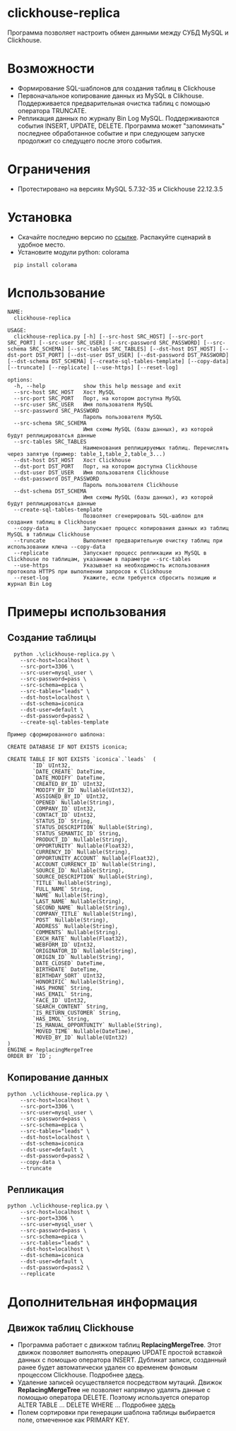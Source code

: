 # clickhouse-replica
Программа позволяет настроить обмен данными между СУБД MySQL и Clickhouse.

# Возможности
 * Формирование SQL-шаблонов для создания таблиц в Clickhouse
 * Первоначальное копирование данных из MySQL в Clikhouse. Поддерживается предварительная очистка таблиц с помощью оператора TRUNCATE.
 * Репликация данных по журналу Bin Log MySQL. Поддерживаются события INSERT, UPDATE, DELETE. Программа может "запоминать" последнее обработанное событие и при следующем запуске продолжит со следущего после этого события.

# Ограничения
 * Протестировано на версиях MySQL 5.7.32-35 и Clickhouse 22.12.3.5

# Установка
* Скачайте последню версию по [ссылке](https://github.com/acidmonster/clickhouse-replica/releases). Распакуйте сценарий в удобное место.
* Установите модули python: colorama
```
  pip install colorama
```

# Использование
```
NAME: 
  clickhouse-replica

USAGE: 
  clickhouse-replica.py [-h] [--src-host SRC_HOST] [--src-port SRC_PORT] [--src-user SRC_USER] [--src-password SRC_PASSWORD] [--src-schema SRC_SCHEMA] [--src-tables SRC_TABLES] [--dst-host DST_HOST] [--dst-port DST_PORT] [--dst-user DST_USER] [--dst-password DST_PASSWORD] [--dst-schema DST_SCHEMA] [--create-sql-tables-template] [--copy-data] [--truncate] [--replicate] [--use-https] [--reset-log]

options:
  -h, --help            show this help message and exit
  --src-host SRC_HOST   Хост MySQL
  --src-port SRC_PORT   Порт, на котором доступна MySQL
  --src-user SRC_USER   Имя пользователя MySQL
  --src-password SRC_PASSWORD
                        Пароль пользователя MySQL
  --src-schema SRC_SCHEMA
                        Имя схемы MySQL (базы данных), из которой будут реплицироватсья данные
  --src-tables SRC_TABLES
                        Наименования реплицируемых таблиц. Перечислять через запятую (пример: table_1,table_2,table_3...)
  --dst-host DST_HOST   Хост Clickhouse
  --dst-port DST_PORT   Порт, на котором доступна Clickhouse
  --dst-user DST_USER   Имя пользователя Clickhouse
  --dst-password DST_PASSWORD
                        Пароль пользователя Clickhouse
  --dst-schema DST_SCHEMA
                        Имя схемы MySQL (базы данных), из которой будут реплицироватсья данные
  --create-sql-tables-template
                        Позволяет сгенерировать SQL-шаблон для создания таблиц в Clickhouse
  --copy-data           Запускает процесс копирования данных из таблиц MySQL в таблицы Clickhouse
  --truncate            Выполняет предварительную очистку таблиц при использовании ключа --copy-data
  --replicate           Запускает процесс репликации из MySQL в Clickhouse по таблицам, указанным в параметре --src-tables
  --use-https           Указывает на необходимость использования протокола HTTPS при выполнении запросов к Clickhouse
  --reset-log           Укажите, если требуется сбросить позицию и журнал Bin Log
```
# Примеры использования
## Создание таблицы
```
  python .\clickhouse-replica.py \
    --src-host=localhost \
    --src-port=3306 \
    --src-user=mysql_user \
    --src-password=pass \
    --src-schema=epica \
    --src-tables="leads" \
    --dst-host=localhost \
    --dst-schema=iconica
    --dst-user=default \
    --dst-password=pass2 \
    --create-sql-tables-template

Пример сформированного шаблона:

CREATE DATABASE IF NOT EXISTS iconica;

CREATE TABLE IF NOT EXISTS `iconica`.`leads`  (
        `ID` UInt32,
        `DATE_CREATE` DateTime,
        `DATE_MODIFY` DateTime,
        `CREATED_BY_ID` UInt32,
        `MODIFY_BY_ID` Nullable(UInt32),
        `ASSIGNED_BY_ID` UInt32,
        `OPENED` Nullable(String),
        `COMPANY_ID` UInt32,
        `CONTACT_ID` UInt32,
        `STATUS_ID` String,
        `STATUS_DESCRIPTION` Nullable(String),
        `STATUS_SEMANTIC_ID` String,
        `PRODUCT_ID` Nullable(String),
        `OPPORTUNITY` Nullable(Float32),
        `CURRENCY_ID` Nullable(String),
        `OPPORTUNITY_ACCOUNT` Nullable(Float32),
        `ACCOUNT_CURRENCY_ID` Nullable(String),
        `SOURCE_ID` Nullable(String),
        `SOURCE_DESCRIPTION` Nullable(String),
        `TITLE` Nullable(String),
        `FULL_NAME` String,
        `NAME` Nullable(String),
        `LAST_NAME` Nullable(String),
        `SECOND_NAME` Nullable(String),
        `COMPANY_TITLE` Nullable(String),
        `POST` Nullable(String),
        `ADDRESS` Nullable(String),
        `COMMENTS` Nullable(String),
        `EXCH_RATE` Nullable(Float32),
        `WEBFORM_ID` UInt32,
        `ORIGINATOR_ID` Nullable(String),
        `ORIGIN_ID` Nullable(String),
        `DATE_CLOSED` DateTime,
        `BIRTHDATE` DateTime,
        `BIRTHDAY_SORT` UInt32,
        `HONORIFIC` Nullable(String),
        `HAS_PHONE` String,
        `HAS_EMAIL` String,
        `FACE_ID` UInt32,
        `SEARCH_CONTENT` String,
        `IS_RETURN_CUSTOMER` String,
        `HAS_IMOL` String,
        `IS_MANUAL_OPPORTUNITY` Nullable(String),
        `MOVED_TIME` Nullable(DateTime),
        `MOVED_BY_ID` Nullable(UInt32)
)
ENGINE = ReplacingMergeTree
ORDER BY `ID`;
```
## Копирование данных
```
python .\clickhouse-replica.py \
    --src-host=localhost \
    --src-port=3306 \
    --src-user=mysql_user \
    --src-password=pass \
    --src-schema=epica \
    --src-tables="leads" \
    --dst-host=localhost \
    --dst-schema=iconica
    --dst-user=default \
    --dst-password=pass2 \ 
    --copy-data \
    --truncate
```

## Репликация
```
python .\clickhouse-replica.py \
    --src-host=localhost \
    --src-port=3306 \
    --src-user=mysql_user \
    --src-password=pass \
    --src-schema=epica \
    --src-tables="leads" \
    --dst-host=localhost \
    --dst-schema=iconica
    --dst-user=default \
    --dst-password=pass2 \ 
    --replicate
```

# Дополнительная информация
## Движок таблиц Clickhouse
* Программа работает с движком таблиц **ReplacingMergeTree**. Этот движок позволяет выполнять операцию UPDATE простой вставкой данных с помощью оператора INSERT. Дубликат записи, созданный ранее будет автоматически удален со временем фоновым процессом Clickhouse. Подробнее [здесь](https://clickhouse.com/docs/en/engines/table-engines/mergetree-family/replacingmergetree).
* Удаление записей осуществляется посредством мутаций. Движок **ReplacingMergeTree** не позволяет напрямую удалять данные с помощью оператора DELETE. Поэтому используется оператор ALTER TABLE ... DELETE WHERE ... Подробнее [здесь](https://clickhouse.com/docs/en/sql-reference/statements/alter/delete)
* Полем сортировки при генерации шаблона таблицы выбирается поле, отмеченное как PRIMARY KEY.
